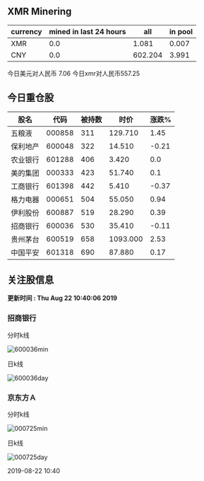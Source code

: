 ## XMR Minering

|currency|mined in last 24 hours|all|in pool|
|---|---|---|---|
|XMR|0.0|1.081|0.007|
|CNY|0.0|602.204|3.991|

今日美元对人民币 7.06	今日xmr对人民币557.25


## 今日重仓股 

|股名|代码|被持数|时价|涨跌%|
|---|---|---|---|---|
|五粮液|000858|311|129.710|1.45|
|保利地产|600048|322|14.510|-0.21|
|农业银行|601288|406|3.420|0.0|
|美的集团|000333|423|51.740|0.1|
|工商银行|601398|442|5.410|-0.37|
|格力电器|000651|504|55.050|0.94|
|伊利股份|600887|519|28.290|0.39|
|招商银行|600036|530|35.410|-0.11|
|贵州茅台|600519|658|1093.000|2.53|
|中国平安|601318|690|87.880|0.17|

## 关注股信息
**更新时间 : Thu Aug 22 10:40:06 2019**
### 招商银行 
分时k线

![600036min](http://image.sinajs.cn/newchart/min/n/sh600036.gif)

日k线

![600036day](http://image.sinajs.cn/newchart/daily/n/sh600036.gif)

### 京东方Ａ 
分时k线

![000725min](http://image.sinajs.cn/newchart/min/n/sz000725.gif)

日k线

![000725day](http://image.sinajs.cn/newchart/daily/n/sz000725.gif)

2019-08-22 10:40